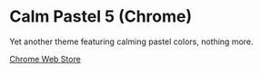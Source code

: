 # Calm Pastel 5 (Chrome)
Yet another theme featuring calming pastel colors, nothing more.

[Chrome Web Store](https://chrome.google.com/webstore/detail/calm-pastel-5/johjahdcaggbjldiaeoinhohbcopogjh)

